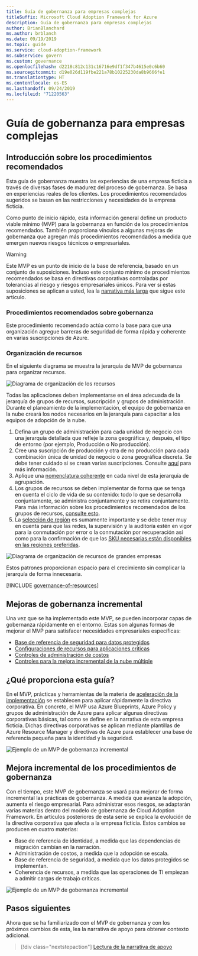 ```yaml
---
title: Guía de gobernanza para empresas complejas
titleSuffix: Microsoft Cloud Adoption Framework for Azure
description: Guía de gobernanza para empresas complejas
author: BrianBlanchard
ms.author: brblanch
ms.date: 09/19/2019
ms.topic: guide
ms.service: cloud-adoption-framework
ms.subservice: govern
ms.custom: governance
ms.openlocfilehash: d2218c812c131c16716e9df1f347b4615e0c6b60
ms.sourcegitcommit: d19e026d119fbe221a78b10225230da8b9666fe1
ms.translationtype: HT
ms.contentlocale: es-ES
ms.lasthandoff: 09/24/2019
ms.locfileid: "71220563"
---
```

# <a name="governance-guide-for-complex-enterprises"></a>Guía de gobernanza para empresas complejas

## <a name="overview-of-best-practices"></a>Introducción sobre los procedimientos recomendados

Esta guía de gobernanza muestra las experiencias de una empresa ficticia a través de diversas fases de madurez del proceso de gobernanza. Se basa en experiencias reales de los clientes. Los procedimientos recomendados sugeridos se basan en las restricciones y necesidades de la empresa ficticia.

Como punto de inicio rápido, esta información general define un producto viable mínimo (MVP) para la gobernanza en función de los procedimientos recomendados. También proporciona vínculos a algunas mejoras de gobernanza que agregan más procedimientos recomendados a medida que emergen nuevos riesgos técnicos o empresariales.

> [!WARNING]
> Este MVP es un punto de inicio de la base de referencia, basado en un conjunto de suposiciones. Incluso este conjunto mínimo de procedimientos recomendados se basa en directivas corporativas controladas por tolerancias al riesgo y riesgos empresariales únicos. Para ver si estas suposiciones se aplican a usted, lea la [narrativa más larga](./narrative.md) que sigue este artículo.

### <a name="governance-best-practices"></a>Procedimientos recomendados sobre gobernanza

Este procedimiento recomendado actúa como la base para que una organización agregue barreras de seguridad de forma rápida y coherente en varias suscripciones de Azure.

### <a name="resource-organization"></a>Organización de recursos

En el siguiente diagrama se muestra la jerarquía de MVP de gobernanza para organizar recursos.

![Diagrama de organización de los recursos](../../../_images/govern/resource-organization.png)

Todas las aplicaciones deben implementarse en el área adecuada de la jerarquía de grupos de recursos, suscripción y grupos de administración. Durante el planeamiento de la implementación, el equipo de gobernanza en la nube creará los nodos necesarios en la jerarquía para capacitar a los equipos de adopción de la nube.

1. Defina un grupo de administración para cada unidad de negocio con una jerarquía detallada que refleje la zona geográfica y, después, el tipo de entorno (por ejemplo, Producción o No producción).
2. Cree una suscripción de producción y otra de no producción para cada combinación única de unidad de negocio o zona geográfica discreta. Se debe tener cuidado si se crean varias suscripciones. Consulte [aquí](../../../decision-guides/subscriptions/index.md) para más información.
3. Aplique una [nomenclatura coherente](../../../ready/considerations/naming-and-tagging.md) en cada nivel de esta jerarquía de agrupación.
4. Los grupos de recursos se deben implementar de forma que se tenga en cuenta el ciclo de vida de su contenido: todo lo que se desarrolla conjuntamente, se administra conjuntamente y se retira conjuntamente. Para más información sobre los procedimientos recomendados de los grupos de recursos, [consulte esto](../../../decision-guides/resource-consistency/index.md).
5. La [selección de región](../../../decision-guides/regions/index.md) es sumamente importante y se debe tener muy en cuenta para que las redes, la supervisión y la auditoría estén en vigor para la conmutación por error o la conmutación por recuperación así como para la confirmación de que las [SKU necesarias están disponibles en las regiones preferidas](https://azure.microsoft.com/global-infrastructure/services).

![Diagrama de organización de recursos de grandes empresas](../../../_images/govern/large-enterprise-resource-organization.png)

Estos patrones proporcionan espacio para el crecimiento sin complicar la jerarquía de forma innecesaria.

[!INCLUDE [governance-of-resources](../../../../includes/caf-governance-of-resources.md)]

<!-- See comments for suggestion to possibly add here -->

## <a name="incremental-governance-improvements"></a>Mejoras de gobernanza incremental

Una vez que se ha implementado este MVP, se pueden incorporar capas de gobernanza rápidamente en el entorno. Estas son algunas formas de mejorar el MVP para satisfacer necesidades empresariales específicas:

- [Base de referencia de seguridad para datos protegidos](./security-baseline-improvement.md)
- [Configuraciones de recursos para aplicaciones críticas](./resource-consistency-improvement.md)
- [Controles de administración de costos](./cost-management-improvement.md)
- [Controles para la mejora incremental de la nube múltiple](./multicloud-improvement.md)

<!-- markdownlint-disable MD026 -->

## <a name="what-does-this-guidance-provide"></a>¿Qué proporciona esta guía?

En el MVP, prácticas y herramientas de la materia de [aceleración de la implementación](../../deployment-acceleration/index.md) se establecen para aplicar rápidamente la directiva corporativa. En concreto, el MVP usa Azure Blueprints, Azure Policy y grupos de administración de Azure para aplicar algunas directivas corporativas básicas, tal como se define en la narrativa de esta empresa ficticia. Dichas directivas corporativas se aplican mediante plantillas de Azure Resource Manager y directivas de Azure para establecer una base de referencia pequeña para la identidad y la seguridad.

![Ejemplo de un MVP de gobernanza incremental](../../../_images/govern/governance-mvp.png)

## <a name="incremental-improvements-to-governance-practices"></a>Mejora incremental de los procedimientos de gobernanza

Con el tiempo, este MVP de gobernanza se usará para mejorar de forma incremental las prácticas de gobernanza. A medida que avanza la adopción, aumenta el riesgo empresarial. Para administrar esos riesgos, se adaptarán varias materias dentro del modelo de gobernanza de Cloud Adoption Framework. En artículos posteriores de esta serie se explica la evolución de la directiva corporativa que afecta a la empresa ficticia. Estos cambios se producen en cuatro materias:

- Base de referencia de identidad, a medida que las dependencias de migración cambian en la narración.
- Administración de costos, a medida que la adopción se escala.
- Base de referencia de seguridad, a medida que los datos protegidos se implementan.
- Coherencia de recursos, a medida que las operaciones de TI empiezan a admitir cargas de trabajo críticas.

![Ejemplo de un MVP de gobernanza incremental](../../../_images/govern/governance-improvement-large.png)

## <a name="next-steps"></a>Pasos siguientes

Ahora que se ha familiarizado con el MVP de gobernanza y con los próximos cambios de esta, lea la narrativa de apoyo para obtener contexto adicional.

> [!div class="nextstepaction"]
> [Lectura de la narrativa de apoyo](./narrative.md)
